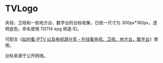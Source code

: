 # TVLogo
央视、卫视和一些地方台、数字台的台标收集，已统一尺寸为 300px*180px，透明底色，命名使用 112114 epg 频道 ID。

可配合《[如何看 IPTV 以及电视源分享 - 在线看央视、卫视、地方台、数字台](https://blog.vircloud.net/default/iptv.html)》使用。

台标来源于公开网络。
